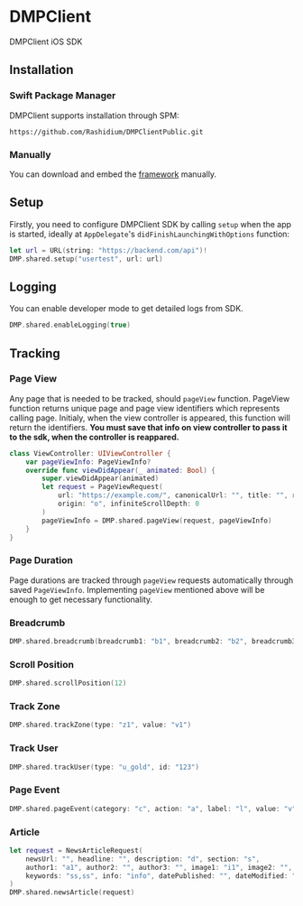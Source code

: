 # DMPClient

DMPClient iOS SDK

## Installation

### Swift Package Manager
DMPClient supports installation through SPM:
```
https://github.com/Rashidium/DMPClientPublic.git
```

### Manually
You can download and embed the [framework](https://github.com/Rashidium/DMPClientPublic/tree/main/binaries/DMPClient.xcframework) manually.

## Setup
Firstly, you need to configure DMPClient SDK by calling `setup` when the app is started, ideally at `AppDelegate`'s `didFinishLaunchingWithOptions` function:

```swift
let url = URL(string: "https://backend.com/api")!
DMP.shared.setup("usertest", url: url)
```

## Logging
You can enable developer mode to get detailed logs from SDK.

```swift
DMP.shared.enableLogging(true)
```

## Tracking

### Page View
Any page that is needed to be tracked, should `pageView` function. PageView function returns unique page and page view identifiers which represents calling page. Initialy, when the view controller is appeared, this function will return the identifiers. **You must save that info on view controller to pass it to the sdk, when the controller is reappared.**

```swift
class ViewController: UIViewController {
    var pageViewInfo: PageViewInfo?
    override func viewDidAppear(_ animated: Bool) {
        super.viewDidAppear(animated)
        let request = PageViewRequest(
            url: "https://example.com/", canonicalUrl: "", title: "", referrer: "r",
            origin: "o", infiniteScrollDepth: 0
        )
        pageViewInfo = DMP.shared.pageView(request, pageViewInfo)
    }
}
```

### Page Duration
Page durations are tracked through `pageView` requests automatically through saved `PageViewInfo`. Implementing `pageView` mentioned above will be enough to get necessary functionality.

### Breadcrumb
```swift
DMP.shared.breadcrumb(breadcrumb1: "b1", breadcrumb2: "b2", breadcrumb3: "b3", breadcrumb4: "b4", breadcrumb5: "b5")
```

### Scroll Position
```swift
DMP.shared.scrollPosition(12)
```

### Track Zone
```swift
DMP.shared.trackZone(type: "z1", value: "v1")
```

### Track User
```swift
DMP.shared.trackUser(type: "u_gold", id: "123")
```

### Page Event
```swift
DMP.shared.pageEvent(category: "c", action: "a", label: "l", value: "v")
```

### Article
```swift
let request = NewsArticleRequest(
    newsUrl: "", headline: "", description: "d", section: "s",
    author1: "a1", author2: "", author3: "", image1: "i1", image2: "", image3: "",
    keywords: "ss,ss", info: "info", datePublished: "", dateModified: "", wordCount: 3
)
DMP.shared.newsArticle(request)
```
